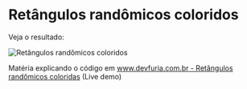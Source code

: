 Retângulos randômicos coloridos
===


Veja o resultado:

![](https://raw.githubusercontent.com/flaviomicheletti/canvas/master/retangulos-rando/resultado.png "Retângulos randômicos coloridos")

Matéria explicando o código em [www.devfuria.com.br - Retângulos randômicos coloridas](http://www.devfuria.com.br/javascript/canvas/col-retangulos/) (Live demo)

